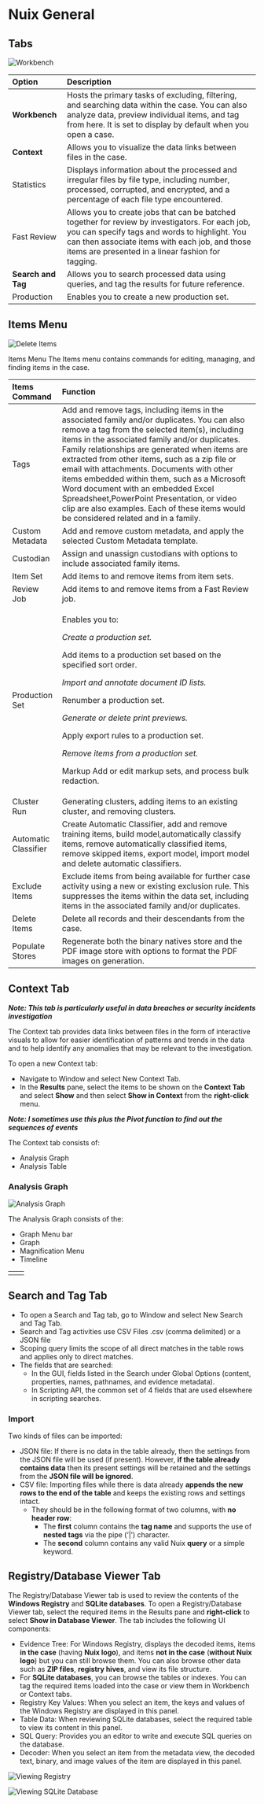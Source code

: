 # Nuix General

## Tabs

![Workbench](../.gitbook/assets/image%20%28101%29.png)

| Option | Description |
| :--- | :--- |
| **Workbench** | Hosts the primary tasks of excluding, filtering, and searching data within the case. You can also analyze data, preview individual items, and tag from here. It is set to display by default when you open a case. |
| **Context** | Allows you to visualize the data links between files in the case. |
| Statistics | Displays information about the processed and irregular files by file type, including number, processed, corrupted, and encrypted, and a percentage of each file type encountered. |
| Fast Review | Allows you to create jobs that can be batched together for review by investigators. For each job, you can specify tags and words to highlight. You can then associate items with each job, and those items are presented in a linear fashion for tagging. |
| **Search and Tag** | Allows you to search processed data using queries, and tag the results for future reference. |
| Production | Enables you to create a new production set. |

## Items Menu

![Delete Items](../.gitbook/assets/image%20%2843%29.png)

Items Menu The Items menu contains commands for editing, managing, and finding items in the case.

<table>
  <thead>
    <tr>
      <th style="text-align:left">Items Command</th>
      <th style="text-align:left">Function</th>
    </tr>
  </thead>
  <tbody>
    <tr>
      <td style="text-align:left">Tags</td>
      <td style="text-align:left">Add and remove tags, including items in the associated family and/or duplicates.
        You can also remove a tag from the selected item(s), including items in
        the associated family and/or duplicates. Family relationships are generated
        when items are extracted from other items, such as a zip file or email
        with attachments. Documents with other items embedded within them, such
        as a Microsoft Word document with an embedded Excel Spreadsheet,PowerPoint
        Presentation, or video clip are also examples. Each of these items would
        be considered related and in a family.</td>
    </tr>
    <tr>
      <td style="text-align:left">Custom Metadata</td>
      <td style="text-align:left">Add and remove custom metadata, and apply the selected Custom Metadata
        template.</td>
    </tr>
    <tr>
      <td style="text-align:left">Custodian</td>
      <td style="text-align:left">Assign and unassign custodians with options to include associated family
        items.</td>
    </tr>
    <tr>
      <td style="text-align:left">Item Set</td>
      <td style="text-align:left">Add items to and remove items from item sets.</td>
    </tr>
    <tr>
      <td style="text-align:left">Review Job</td>
      <td style="text-align:left">Add items to and remove items from a Fast Review job.</td>
    </tr>
    <tr>
      <td style="text-align:left">Production Set</td>
      <td style="text-align:left">
        <p>Enables you to:</p>
        <p><em>Create a production set.</em>
        </p>
        <p>Add items to a production set based on the specified sort order.</p>
        <p><em>Import and annotate document ID lists.</em>
        </p>
        <p>Renumber a production set.</p>
        <p><em>Generate or delete print previews.</em>
        </p>
        <p>Apply export rules to a production set.</p>
        <p><em>Remove items from a production set.</em>
        </p>
        <p>Markup Add or edit markup sets, and process bulk redaction.</p>
      </td>
    </tr>
    <tr>
      <td style="text-align:left">Cluster Run</td>
      <td style="text-align:left">Generating clusters, adding items to an existing cluster, and removing
        clusters.</td>
    </tr>
    <tr>
      <td style="text-align:left">Automatic Classifier</td>
      <td style="text-align:left">Create Automatic Classifier, add and remove training items, build model,automatically
        classify items, remove automatically classified items, remove skipped items,
        export model, import model and delete automatic classifiers.</td>
    </tr>
    <tr>
      <td style="text-align:left">Exclude Items</td>
      <td style="text-align:left">Exclude items from being available for further case activity using a new
        or existing exclusion rule. This suppresses the items within the data set,
        including items in the associated family and/or duplicates.</td>
    </tr>
    <tr>
      <td style="text-align:left">Delete Items</td>
      <td style="text-align:left">Delete all records and their descendants from the case.</td>
    </tr>
    <tr>
      <td style="text-align:left">Populate Stores</td>
      <td style="text-align:left">Regenerate both the binary natives store and the PDF image store with
        options to format the PDF images on generation.</td>
    </tr>
  </tbody>
</table>

## Context Tab

_**Note: This tab is particularly useful in data breaches or security incidents investigation**_

The Context tab provides data links between files in the form of interactive visuals to allow for easier identification of patterns and trends in the data and to help identify any anomalies that may be relevant to the investigation. 

To open a new Context tab:

* Navigate to Window and select New Context Tab.
* In the **Results** pane, select the items to be shown on the **Context Tab** and select **Show** and then select **Show in Context** from the **right-click** menu.

_**Note: I sometimes use this plus the Pivot function to find out the sequences of events**_

The Context tab consists of:

* Analysis Graph
* Analysis Table

### Analysis Graph

![Analysis Graph](../.gitbook/assets/image%20%28111%29.png)

The Analysis Graph consists of the:

* Graph Menu bar
* Graph
* Magnification Menu
* Timeline

|  |  |
| :--- | :--- |
|  |  |

## Search and Tag Tab

* To open a Search and Tag tab, go to Window and select New Search and Tag Tab.
* Search and Tag activities use CSV Files .csv \(comma delimited\) or a JSON file
* Scoping query limits the scope of all direct matches in the table rows and applies only to direct matches. 
* The fields that are searched:
  * In the GUI, fields listed in the Search under Global Options \(content, properties, names, pathnames, and evidence metadata\).
  * In Scripting API, the common set of 4 fields that are used elsewhere in scripting searches.

### Import

Two kinds of files can be imported:

* JSON file: If there is no data in the table already, then the settings from the JSON file will be used \(if present\). However, **if the table already contains data** then its present settings will be retained and the settings from the **JSON file will be ignored**.
* CSV file: Importing files while there is data already **appends the new rows to the end of the table** and keeps the existing rows and settings intact.
  * They should be in the following format of two columns, with **no header row**:
    * The **first** column contains the **tag name** and supports the use of **nested tags** via the pipe \(‘\|’\) character.
    * The **second** column contains any valid Nuix **query** or a simple keyword.

## Registry/Database Viewer Tab

The Registry/Database Viewer tab is used to review the contents of the **Windows Registry** and **SQLite databases**. To open a Registry/Database Viewer tab, select the required items in the Results pane and **right-click** to select **Show in Database Viewer**. The tab includes the following UI components:

* Evidence Tree: For Windows Registry, displays the decoded items, items **in the case** \(having **Nuix logo**\), and items **not in the case** \(**without Nuix logo**\) but you can still browse them. You can also browse other data such as **ZIP files**, **registry hives**, and view its file structure.
* For **SQLite databases**, you can browse the tables or indexes. You can tag the required items loaded into the case or view them in Workbench or Context tabs.
* Registry Key Values: When you select an item, the keys and values of the Windows Registry are displayed in this panel.
* Table Data: When reviewing SQLite databases, select the required table to view its content in this panel.
* SQL Query: Provides you an editor to write and execute SQL queries on the database.
* Decoder: When you select an item from the metadata view, the decoded text, binary, and image values of the item are displayed in this panel.

![Viewing Registry](../.gitbook/assets/image%20%2837%29.png)

![Viewing SQLite Database](../.gitbook/assets/image%20%2838%29.png)

